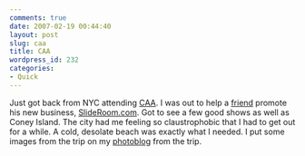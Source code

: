 ```yaml
---
comments: true
date: 2007-02-19 00:44:40
layout: post
slug: caa
title: CAA
wordpress_id: 232
categories:
- Quick
---
```


Just got back from NYC attending [CAA](http://www.collegeart.org/). I was out to help a [friend](http://chrisjagers.net) promote his new business, [SlideRoom.com](http://www.slideroom.com). Got to see a few good shows as well as Coney Island. The city had me feeling so claustrophobic that I had to get out for a while. A cold, desolate beach was exactly what I needed. I put some images from the trip on my [photoblog](http://ryanfitzer.com/?cat=8) from the trip.
